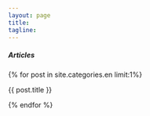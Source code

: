 ```yaml
---
layout: page
title: 
tagline: 
---
```


<h5> Articles </h5>
{% for post in site.categories.en limit:1%}

  {{ post.title }}
	
{% endfor %}

